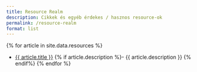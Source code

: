 ```yaml
---
title: Resource Realm
description: Cikkek és egyéb érdekes / hasznos resource-ok
permalink: /resource-realm
format: list
---
```


{% for article in site.data.resources %}
* <a href="{{ article.url }}" target="_blank">{{ article.title }}</a> {% if article.description %}- {{ article.description }} {% endif%}
{% endfor %}
